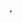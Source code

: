 
<a href="https://user-images.githubusercontent.com/100722958/202049655-35bfbef7-6a6c-47ac-888e-e2ffe2c5df7c.png" alt="Simulator Screen Shot - iPhone 11 - 2022-11-16 at 04 49 17" border="0" width="200" />, <a href="https://user-images.githubusercontent.com/100722958/202049662-75c2c332-20b7-4488-95b6-7e8a8770731a.png" alt="Simulator Screen Shot - iPhone 11 - 2022-11-16 at 04 49 21" border="0" width="200" />

